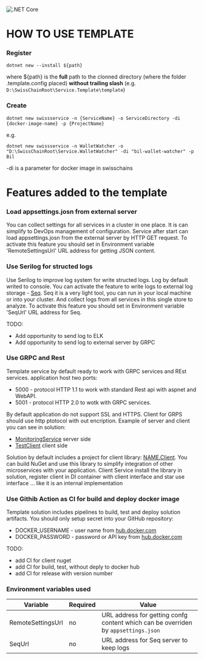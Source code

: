 ![.NET Core](https://github.com/SC-Poc/Service.Template/workflows/.NET%20Core/badge.svg)

# HOW TO USE TEMPLATE

### Register 
`
dotnet new --install ${path}
`

where ${path} is the **full** path to the clonned directory (where the folder .template.config placed) **without trailing slash** (e.g. `D:\SwissChainRoot\Service.Template\template`)

### Create

`
dotnet new swissservice -n {ServiceName} -o ServiceDirectory -di {docker-image-name} -p {ProjectName}
`

e.g.

`
dotnet new swissservice -n WalletWatcher -o "D:\SwissChainRoot\Service.WalletWatcher" -di "bil-wallet-watcher" -p Bil 
`

-di is a parameter for docker image in swisschains

# Features added to the template

### Load appsettings.josn from external server
You can collect settings for all services in a cluster in one place. It is can simplify to DevOps management of configuration.
Service after start can load appsettings.josn from the external server by HTTP GET request.
To activate this feature you should set in Environment variable 'RemoteSettingsUrl' URL address for getting JSON content.

### Use Serilog for structed logs
Use Serilog to improve log system for write structed logs. 
Log by default writed to console.
You can activate the feature to write logs to external log storage - [Seq](https://datalust.co/seq). Seq it is a very light tool, you can run in your local machine or into your cluster. And collect logs from all services in this single store to analyze.
To activate this feature you should set in Environment variable 'SeqUrl' URL address for Seq.

TODO: 
* Add opportunity to send log to ELK
* Add opportunity to send log to external server by GRPC

### Use GRPC and Rest
Template service by default ready to work with GRPC services and REst services. application host two ports:
* 5000 - protocol HTTP 1.1 to work with standard Rest api with aspnet and WebAPI.
* 5001 - protocol HTTP 2.0 to wotk with GRPC services.

By default application do not support SSL and HTTPS. Client for GRPS should use http ptotocol with out encription.
Example of server and client you can see in solution: 
* [MonitoringService](https://github.com/SC-Poc/Service.Template/blob/master/template/src/Service.Example/GrpcServices/MonitoringService.cs) server side
* [TestClient](https://github.com/SC-Poc/Service.Template/blob/master/template/test/Service.Example.TestClient/Program.cs) client side

Solution by default includes a project for client library: [NAME.Client](https://github.com/SC-Poc/Service.Template/tree/master/template/src/Service.Example.Client). You can build NuGet and use this library to simplify integration of other microservices with your application. Client Service install the library in solution, register client in DI container with client interface and star use interface ... like it is an internal implementation

### Use Githib Action as CI for build and deploy docker image
Template solution includes pipelines to build, test and deploy solution artifacts.
You should only setup secret into your GitHub repository:
* DOCKER_USERNAME - user name from [hub.docker.com](https://hub.docker.com/)
* DOCKER_PASSWORD - password or API key from [hub.docker.com](https://hub.docker.com/)

TODO:
* add CI for client nuget
* add CI for build, test, without deply to docker hub
* add CI for release with version number

### Environment variables used
|Variable|Required|Value|
|-------|-------|-------|
|RemoteSettingsUrl|no|URL address for getting confg content which can be overriden by `appsettings.json`|
|SeqUrl|no|URL address for Seq server to keep logs|

